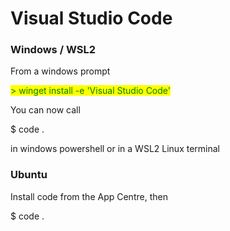 # Visual Studio Code

### Windows / WSL2

From a windows prompt

<mark style="color:green;">> winget install -e 'Visual Studio Code'</mark>

You can now call

$ code .&#x20;

in windows powershell or in a WSL2 Linux terminal

### Ubuntu

Install code from the App Centre, then

$ code .

